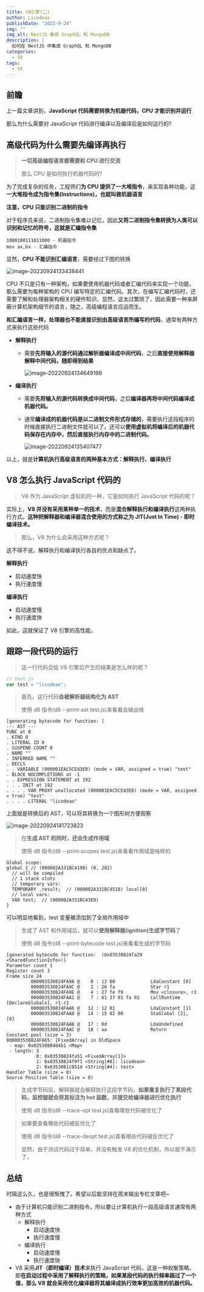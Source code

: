 ```yaml
---
title: V8引擎(二)
author: Licodeao
publishDate: "2022-9-24"
img: ""
img_alt: NestJS 集成 GraphQL 和 MongoDB
description: |
  如何在 NestJS 中集成 GraphQL 和 MongoDB
categories:
  - V8
tags:
  - V8
---
```


## 前瞻

上一篇文章讲到，**JavaScript 代码需要转换为机器代码，CPU 才能识别并运行**

那么为什么需要对 JavaScript 代码进行编译以及编译后是如何运行的?

## 高级代码为什么需要先编译再执行

> **一切高级编程语言都需要和 CPU 进行交流**
>
> 那么 CPU 是如何执行机器代码的?

为了完成复杂的任务，工程师们**为 CPU 提供了一大堆指令**，来实现各种功能，这**一大堆指令成为指令集(Instructions)，也就叫做机器语言**

**注意，CPU 只能识别二进制的指令**

对于程序员来说，二进制指令集难以记忆，因此**又将二进制指令集转换为人类可以识别和记忆的符号，这就是汇编指令集**

```
1000100111011000 - 机器指令
mov ax,bx - 汇编指令
```

显然，**CPU 不能识别汇编语言**，需要经过下图的转换

![image-20220924133438441](https://typora-licodeao.oss-cn-guangzhou.aliyuncs.com/typoraImg/image-20220924133438441.png)

CPU 不只是只有一种架构，如果要使用机器代码或者汇编代码来实现一个功能，那么需要为每种架构的 CPU 编写特定的汇编代码。其次，在编写汇编代码时，还需要了解和处理器架构相关的硬件知识。显然，这太过繁琐了，因此需要一种来屏蔽计算机架构细节的语言，随之，高级编程语言应运而生。

**和汇编语言一样，处理器也不能直接识别由高级语言所编写的代码**，通常有两种方式来执行这些代码

- **解释执行**

  - 需要**先将输入的源代码通过解析器编译成中间代码**，之后**直接使用解释器解释中间代码，随即得到结果**

    ![image-20220924134649199](https://typora-licodeao.oss-cn-guangzhou.aliyuncs.com/typoraImg/image-20220924134649199.png)

- **编译执行**

  - 需要**先将输入的源代码转换成中间代码**，之后**编译器再将中间代码编译成机器代码。**

  - 通常**编译成的机器代码是以二进制文件形式存储的**，需要执行这段程序的时候直接执行二进制文件就可以了。还可以**使用虚拟机将编译后的机器代码保存在内存中，然后直接执行内存中的二进制代码。**

    ![image-20220924135407477](https://typora-licodeao.oss-cn-guangzhou.aliyuncs.com/typoraImg/image-20220924135407477.png)

以上，就是**计算机执行高级语言的两种基本方式：解释执行、编译执行**

## V8 怎么执行 JavaScript 代码的

> V8 作为 JavaScript 虚拟机的一种，它是如何执行 JavaScript 代码的呢？

实际上，**V8 并没有采用某种单一的技术**，而是**混合解释执行和编译执行**这两种执行方式。**这种把解释器和编译器混合使用的方式称之为 JIT(Just In Time) - 即时编译技术。**

> 那么，V8 为什么会采用这种方式呢？

这不得不说，解释执行和编译执行各自的优点和缺点了。

**解释执行**

- 启动速度快
- 执行速度慢

**编译执行**

- 启动速度慢
- 执行速度快

如此，这就保证了 V8 引擎的高性能。

## 跟踪一段代码的运行

> 这一行代码交给 V8 引擎后产生的结果是怎么样的呢？

```javascript
// test.js
var test = "licodeao";
```

> 首先，这行代码**会被解析器结构化为 AST**
>
> 使用 d8 指令(d8 --print-ast test.js)来看看会输出啥

```
[generating bytecode for function: ]
--- AST ---
FUNC at 0
. KIND 0
. LITERAL ID 0
. SUSPEND COUNT 0
. NAME ""
. INFERRED NAME ""
. DECLS
. . VARIABLE (000001EAC5CE43E8) (mode = VAR, assigned = true) "test"
. BLOCK NOCOMPLETIONS at -1
. . EXPRESSION STATEMENT at 192
. . . INIT at 192
. . . . VAR PROXY unallocated (000001EAC5CE43E8) (mode = VAR, assigned = true) "test"
. . . . LITERAL "licodeao"
```

上面就是转换后的 AST，可以将其转换为一个图形树方便观察

![image-20220924141723823](https://typora-licodeao.oss-cn-guangzhou.aliyuncs.com/typoraImg/image-20220924141723862.png)

> 在**生成 AST 的同时，还会生成作用域**
>
> 使用 d8 指令(d8 --print-scopes test.js)来看看作用域是啥样的

```
Global scope:
global { // (000002A331BC4198) (0, 202)
  // will be compiled
  // 1 stack slots
  // temporary vars:
  TEMPORARY .result;  // (000002A331BC4518) local[0]
  // local vars:
  VAR test;  // (000002A331BC43E8)
}
```

可以明显地看到，test 变量被添加到了全局作用域中

> 生成了 AST 和作用域后，就可以**使用解释器(ignition)生成字节码**了
>
> 使用 d8 指令(d8 --print-bytecode test.js)来看看生成的字节码

```
[generated bytecode for function:  (0x03530824fa29 <SharedFunctionInfo>)]
Parameter count 1
Register count 3
Frame size 24
         000003530824FA9A @    0 : 12 00             LdaConstant [0]
         000003530824FA9C @    2 : 26 fa             Star r1
         000003530824FA9E @    4 : 27 fe f9          Mov <closure>, r2
         000003530824FAA1 @    7 : 61 37 01 fa 02    CallRuntime [DeclareGlobals], r1-r2
         000003530824FAA6 @   12 : 12 01             LdaConstant [1]
         000003530824FAA8 @   14 : 15 02 00          StaGlobal [2], [0]
         000003530824FAAB @   17 : 0d                LdaUndefined
         000003530824FAAC @   18 : aa                Return
Constant pool (size = 3)
000003530824FA65: [FixedArray] in OldSpace
 - map: 0x0353080404b1 <Map>
 - length: 3
           0: 0x03530824fa51 <FixedArray[1]>
           1: 0x03530824f9f1 <String[#8]: licodeao>
           2: 0x0353081c851d <String[#4]: test>
Handler Table (size = 0)
Source Position Table (size = 0)
```

> 生成字节码后，解释器就会解释执行这段字节码，**如果重复执行了某段代码，监控器就会将其标注为 hot 函数，并提交给编译器进行优化执行**
>
> 使用 d8 指令(d8 --trace-opt test.js)查看哪些代码被优化了

> 如果要查看哪些代码被反优化了
>
> 使用 d8 指令(d8 --trace-deopt test.js)查看哪些代码被反优化了
>
> 显然，由于测试代码过于简单，并没有触发 V8 的优化机制，所以就不演示了。

## 总结

时隔这么久，也是很惭愧了。希望以后能坚持在周末输出专栏文章吧~

- 由于计算机只能识别二进制指令，所以要让计算机执行一段高级语言通常有两种方式
  - 解释执行
    - 启动速度快
    - 执行速度慢
  - 编译执行
    - 启动速度慢
    - 执行速度快
- V8 采用**JIT（即时编译）技术**来执行 JavaScript 代码，这是一种权衡策略，即**在启动过程中采用了解释执行的策略，如果某段代码的执行频率超过了一个值，那么 V8 就会采用优化编译器将其编译成执行效率更加高效的机器代码。**
